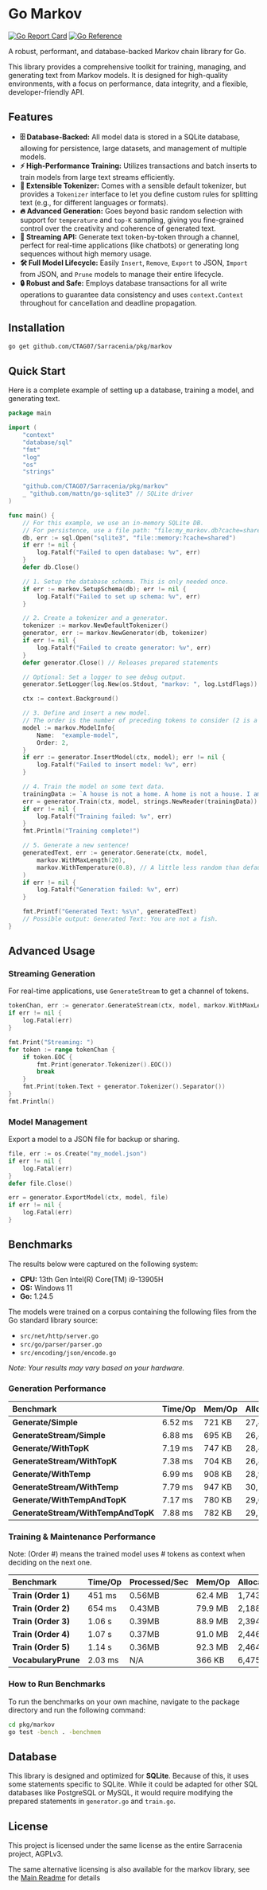 # Go Markov

[![Go Report Card](https://goreportcard.com/badge/github.com/CTAG07/Sarracenia)](https://goreportcard.com/report/github.com/CTAG07/Sarracenia)
[![Go Reference](https://pkg.go.dev/badge/github.com/CTAG07/Sarracenia/pkg/markov.svg)](https://pkg.go.dev/github.com/CTAG07/Sarracenia/pkg/markov)

A robust, performant, and database-backed Markov chain library for Go.

This library provides a comprehensive toolkit for training, managing, and generating text from Markov models. It is designed for high-quality environments, with a focus on performance, data integrity, and a flexible, developer-friendly API.

## Features

*   **🗄️ Database-Backed:** All model data is stored in a SQLite database, allowing for persistence, large datasets, and management of multiple models.
*   **⚡ High-Performance Training:** Utilizes transactions and batch inserts to train models from large text streams efficiently.
*   **🔌 Extensible Tokenizer:** Comes with a sensible default tokenizer, but provides a `Tokenizer` interface to let you define custom rules for splitting text (e.g., for different languages or formats).
*   **🔥 Advanced Generation:** Goes beyond basic random selection with support for `temperature` and `top-K` sampling, giving you fine-grained control over the creativity and coherence of generated text.
*   **🌊 Streaming API:** Generate text token-by-token through a channel, perfect for real-time applications (like chatbots) or generating long sequences without high memory usage.
*   **🛠️ Full Model Lifecycle:** Easily `Insert`, `Remove`, `Export` to JSON, `Import` from JSON, and `Prune` models to manage their entire lifecycle.
*   **🔒 Robust and Safe:** Employs database transactions for all write operations to guarantee data consistency and uses `context.Context` throughout for cancellation and deadline propagation.

## Installation

```sh
go get github.com/CTAG07/Sarracenia/pkg/markov
```

## Quick Start

Here is a complete example of setting up a database, training a model, and generating text.

```go
package main

import (
	"context"
	"database/sql"
	"fmt"
	"log"
	"os"
	"strings"

	"github.com/CTAG07/Sarracenia/pkg/markov"
	_ "github.com/mattn/go-sqlite3" // SQLite driver
)

func main() {
	// For this example, we use an in-memory SQLite DB.
	// For persistence, use a file path: "file:my_markov.db?cache=shared"
	db, err := sql.Open("sqlite3", "file::memory:?cache=shared")
	if err != nil {
		log.Fatalf("Failed to open database: %v", err)
	}
	defer db.Close()

	// 1. Setup the database schema. This is only needed once.
	if err := markov.SetupSchema(db); err != nil {
		log.Fatalf("Failed to set up schema: %v", err)
	}

	// 2. Create a tokenizer and a generator.
	tokenizer := markov.NewDefaultTokenizer()
	generator, err := markov.NewGenerator(db, tokenizer)
	if err != nil {
		log.Fatalf("Failed to create generator: %v", err)
	}
	defer generator.Close() // Releases prepared statements

	// Optional: Set a logger to see debug output.
	generator.SetLogger(log.New(os.Stdout, "markov: ", log.LstdFlags))

	ctx := context.Background()

	// 3. Define and insert a new model.
	// The order is the number of preceding tokens to consider (2 is a good start).
	model := markov.ModelInfo{
		Name:  "example-model",
		Order: 2,
	}
	if err := generator.InsertModel(ctx, model); err != nil {
		log.Fatalf("Failed to insert model: %v", err)
	}

	// 4. Train the model on some text data.
	trainingData := `A house is not a home. A home is not a house. I am a fish. You are not a fish.`
	err = generator.Train(ctx, model, strings.NewReader(trainingData))
	if err != nil {
		log.Fatalf("Training failed: %v", err)
	}
	fmt.Println("Training complete!")

	// 5. Generate a new sentence!
	generatedText, err := generator.Generate(ctx, model,
		markov.WithMaxLength(20),
		markov.WithTemperature(0.8), // A little less random than default
	)
	if err != nil {
		log.Fatalf("Generation failed: %v", err)
	}

	fmt.Printf("Generated Text: %s\n", generatedText)
	// Possible output: Generated Text: You are not a fish.
}
```

## Advanced Usage

### Streaming Generation

For real-time applications, use `GenerateStream` to get a channel of tokens.

```go
tokenChan, err := generator.GenerateStream(ctx, model, markov.WithMaxLength(50))
if err != nil {
    log.Fatal(err)
}

fmt.Print("Streaming: ")
for token := range tokenChan {
    if token.EOC {
        fmt.Print(generator.Tokenizer().EOC())
        break
    }
    fmt.Print(token.Text + generator.Tokenizer().Separator())
}
fmt.Println()
```

### Model Management

Export a model to a JSON file for backup or sharing.

```go
file, err := os.Create("my_model.json")
if err != nil {
    log.Fatal(err)
}
defer file.Close()

err = generator.ExportModel(ctx, model, file)
if err != nil {
    log.Fatal(err)
}
```

## Benchmarks

The results below were captured on the following system:

*   **CPU:** 13th Gen Intel(R) Core(TM) i9-13905H
*   **OS:** Windows 11
*   **Go:** 1.24.5

The models were trained on a corpus containing the following files from the Go standard library source:

*   `src/net/http/server.go`
*   `src/go/parser/parser.go`
*   `src/encoding/json/encode.go`

*Note: Your results may vary based on your hardware.*

### Generation Performance

| Benchmark                          | Time/Op | Mem/Op | Allocs/Op |
|:-----------------------------------|:--------|:-------|:----------|
| **Generate/Simple**                | 6.52 ms | 721 KB | 27,451    |
| **GenerateStream/Simple**          | 6.88 ms | 695 KB | 26,466    |
| **Generate/WithTopK**              | 7.19 ms | 747 KB | 28,499    |
| **GenerateStream/WithTopK**        | 7.38 ms | 704 KB | 26,816    |
| **Generate/WithTemp**              | 6.99 ms | 908 KB | 28,928    |
| **GenerateStream/WithTemp**        | 7.79 ms | 947 KB | 30,143    |
| **Generate/WithTempAndTopK**       | 7.17 ms | 780 KB | 29,696    |
| **GenerateStream/WithTempAndTopK** | 7.88 ms | 782 KB | 29,782    |

### Training & Maintenance Performance

Note: (Order #) means the trained model uses # tokens as context when deciding on the next one.

| Benchmark           | Time/Op | Processed/Sec | Mem/Op  | Allocations/Op |
|:--------------------|:--------|---------------|:--------|:---------------|
| **Train (Order 1)** | 451 ms  | 0.56MB        | 62.4 MB | 1,743,442      |
| **Train (Order 2)** | 654 ms  | 0.43MB        | 79.9 MB | 2,188,133      |
| **Train (Order 3)** | 1.06 s  | 0.39MB        | 88.9 MB | 2,394,120      |
| **Train (Order 4)** | 1.07 s  | 0.37MB        | 91.0 MB | 2,446,817      |
| **Train (Order 5)** | 1.14 s  | 0.36MB        | 92.3 MB | 2,464,441      |
| **VocabularyPrune** | 2.03 ms | N/A           | 366 KB  | 6,475          |

### How to Run Benchmarks

To run the benchmarks on your own machine, navigate to the package directory and run the following command:

```sh
cd pkg/markov
go test -bench . -benchmem
```

## Database

This library is designed and optimized for **SQLite**. Because of this, it uses some statements specific to SQLite. While it could be adapted for other SQL databases like PostgreSQL or MySQL, it would require modifying the prepared statements in `generator.go` and `train.go`.

## License

This project is licensed under the same license as the entire Sarracenia project, AGPLv3.

The same alternative licensing is also available for the markov library, see the [Main Readme](https://github.com/CTAG07/Sarracenia/blob/main/README.md) for details
